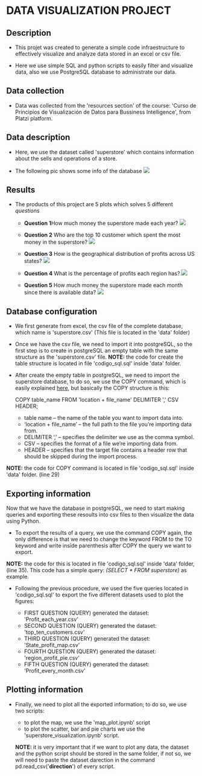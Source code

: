 # DATA VISUALIZATION PROJECT 

## Description
* This projet was created to generate a simple code infraestructure to effectively visualize and analyze data stored in an excel or csv file. 

* Here we use simple SQL and python scripts to easily filter and visualize data, also we use PostgreSQL database to administrate our data. 

## Data collection 

* Data was collected from the 'resources section' of the course: 'Curso de Principios de Visualización de Datos para Bussiness Intelligence', from Platzi platform. 

## Data description

* Here, we use the dataset called 'superstore' which contains information about the sells and operations of a store. 

* The following pic shows some info of the database
![](plots/database_info.PNG) 

## Results 

* The products of this project are 5 plots which solves 5 different *questions*

    * **Question 1**How much money the superstore made each year?
    ![](plots/year_vs_profit_scatter_plot.png) 

    * **Question 2** Who are the top 10 customer which spent the most money in the superstore?
    ![](plots/Top_ten_customers_bar_plot.png)

    * **Question 3** How is the geographical distribution of profits across US states?
    ![](plots/state_profit_map_image.png)

    * **Question 4** What is the percentage of profits each region has?
    ![](plots/percentage_profit_per_region.png)

    * **Question 5** How much money the superstore made each month since there is available data?
    ![](plots/month_vs_profit_scatter_plot.png)


## Database configuration 

* We first generate from excel, the csv file of the complete database, which name is 'superstore.csv' (This file is located in the 'data' folder)

* Once we have the csv file, we need to import it into postgreSQL, so the first step is to create in postgreSQL an empty table with the same structure as the 'superstore.csv' file. 
**NOTE:** the code for create the table structure is located in file 'codigo_sql.sql' inside 'data' folder. 

* After create the empty table in postgreSQL, we need to import the superstore database, to do so, we use the COPY command, which is easily explained [here](https://blog.devart.com/how-to-import-and-export-csv-files-into-a-postgresql-database.html#:~:text=Importing%20a%20CSV%20file%20using%20a%20COPY%20statement&text=Here's%20the%20basic%20syntax%20of,you're%20importing%20data%20from.), but basically the COPY structure is this: 

    COPY table_name  FROM 'location + file_name' DELIMITER ',' CSV HEADER;
    * table name – the name of the table you want to import data into.
    * ‘location + file_name’ – the full path to the file you’re importing data from.
    * DELIMITER ‘,’ – specifies the delimiter we use as the comma symbol.
    * CSV – specifies the format of a file we’re importing data from.
    * HEADER – specifies that the target file contains a header row that should be skipped during the import process.

**NOTE:** the code for COPY command is located in file 'codigo_sql.sql' inside 'data' folder. (line 29)

## Exporting information 

Now that we have the database in postgreSQL, we need to start making queries and exporting these resoults into csv files to then visualize the data using Python. 

* To export the results of a query, we use the command COPY again, the only difference is that we need to change the keyword FROM to the TO keyword and write inside parenthesis after COPY the query we want to export. 

**NOTE:** the code for this is located in file 'codigo_sql.sql' inside 'data' folder, (line 35). This code has a simple query: *(SELECT * FROM superstore)* as example.

* Following the previous procedure, we used the five queries located in 'codigo_sql.sql' to export the five different datasets used to plot the figures:
    
    * FIRST QUESTION (QUERY) generated the dataset: 'Profit_each_year.csv'
    * SECOND QUESTION (QUERY) generated the dataset: 'top_ten_customers.csv'
    * THIRD QUESTION (QUERY) generated the dataset: 'State_profit_map.csv'
    * FOURTH QUESTION (QUERY) generated the dataset: 'region_profit_pie.csv'
    * FIFTH QUESTION (QUERY) generated the dataset: 'Profit_every_month.csv'


## Plotting information
* Finally, we need to plot all the exported information; to do so, we use two scripts:
    * to plot the map, we use the 'map_plot.ipynb' script
    * to plot the scatter, bar and pie charts we use the 'superstore_visualization.ipynb' script. 

    **NOTE:** it is very important that if we want to plot any data, the dataset and the python script should be stored in the same folder, if not so, we will need to paste the dataset darection in the command pd.read_csv('**direction**') of every script. 













